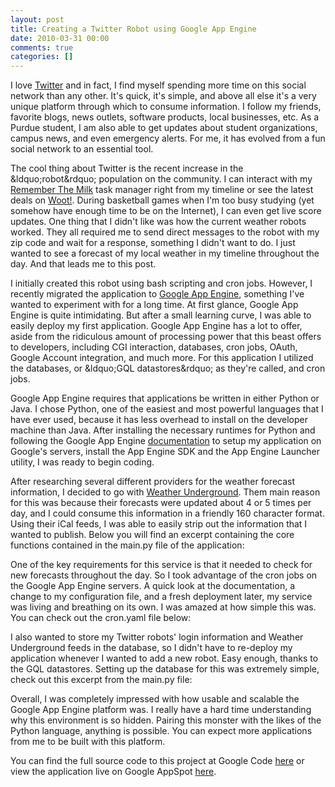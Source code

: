 ```yaml
---
layout: post
title: Creating a Twitter Robot using Google App Engine
date: 2010-03-31 00:00
comments: true
categories: []
---
```

<p>I love <a href="http://www.twitter.com/" target="_blank">Twitter</a> and in fact, I find myself spending more time on this social network than any other. It's quick, it's simple, and above all else it's a very unique platform through which to consume information. I follow my friends, favorite blogs, news outlets, software products, local businesses, etc. As a Purdue student, I am also able to get updates about student organizations, campus news, and even emergency alerts. For me, it has evolved from a fun social network to an essential tool.</p>

<p>The cool thing about Twitter is the recent increase in the &amp;ldquo;robot&amp;rdquo; population on the community. I can interact with my <a href="http://www.rememberthemilk.com/" target="_blank">Remember The Milk</a> task manager right from my timeline or see the latest deals on <a href="http://www.woot.com/" target="_blank">Woot!</a>. During basketball games when I'm too busy studying (yet somehow have enough time to be on the Internet), I can even get live score updates. One thing that I didn't like was how the current weather robots worked. They all required me to send direct messages to the robot with my zip code and wait for a response, something I didn't want to do. I just wanted to see a forecast of my local weather in my timeline throughout the day. And that leads me to this post.</p>

<p>I initially created this robot using bash scripting and cron jobs. However, I recently migrated the application to <a href="http://appengine.google.com/" target="_blank">Google App Engine</a>, something I've wanted to experiment with for a long time. At first glance, Google App Engine is quite intimidating. But after a small learning curve, I was able to easily deploy my first application. Google App Engine has a lot to offer, aside from the ridiculous amount of processing power that this beast offers to developers, including CGI interaction, databases, cron jobs, OAuth, Google Account integration, and much more. For this application I utilized the databases, or &amp;ldquo;GQL datastores&amp;rdquo; as they're called, and cron jobs.</p>

<p>Google App Engine requires that applications be written in either Python or Java. I chose Python, one of the easiest and most powerful languages that I have ever used, because it has less overhead to install on the developer machine than Java. After installing the necessary runtimes for Python and following the Google App Engine <a href="http://code.google.com/appengine/docs/python/overview.html" target="_blank">documentation</a> to setup my application on Google's servers, install the App Engine SDK and the App Engine Launcher utility, I was ready to begin coding.</p>

<p>After researching several different providers for the weather forecast information, I decided to go with <a href="http://www.wunderground.com/" target="_blank">Weather Underground</a>. Them main reason for this was because their forecasts were updated about 4 or 5 times per day, and I could consume this information in a friendly 160 character format. Using their iCal feeds, I was able to easily strip out the information that I wanted to publish. Below you will find an excerpt containing the core functions contained in the main.py file of the application:</p>

<script src="https://gist.github.com/1273130.js"> </script>


<p>One of the key requirements for this service is that it needed to check for new forecasts throughout the day. So I took advantage of the cron jobs on the Google App Engine servers. A quick look at the documentation, a change to my configuration file, and a fresh deployment later, my service was living and breathing on its own. I was amazed at how simple this was. You can check out the cron.yaml file below:</p>

<script src="https://gist.github.com/1273131.js"> </script>


<p>I also wanted to store my Twitter robots' login information and Weather Underground feeds in the database, so I didn't have to re-deploy my application whenever I wanted to add a new robot. Easy enough, thanks to the GQL datastores. Setting up the database for this was extremely simple, check out this excerpt from the main.py file:</p>

<script src="https://gist.github.com/1273132.js"> </script>


<p>Overall, I was completely impressed with how usable and scalable the Google App Engine platform was. I really have a hard time understanding why this environment is so hidden. Pairing this monster with the likes of the Python language, anything is possible. You can expect more applications from me to be built with this platform.</p>

<p>You can find the full source code to this project at Google Code <a href="http://code.google.com/p/tweatherbot" target="_blank">here</a> or view the application live on Google AppSpot <a href="http://tweatherbot.appspot.com/" target="_blank">here</a>.</p>
